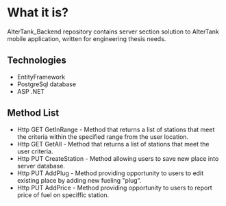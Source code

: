 # What it is?
AlterTank_Backend repository contains server section solution to AlterTank mobile application, written for engineering thesis needs. 


## Technologies
* EntityFramework
* PostgreSql database
* ASP .NET

## Method List
* Http GET GetInRange - Method that returns a list of stations that meet the criteria within the specified range from the user location.
* Http GET GetAll - Method that returns a list of stations that meet the user criteria.
* Http PUT CreateStation - Method allowing users to save new place into server database.
* Http PUT AddPlug - Method providing opportunity to users to edit existing place by adding new fueling "plug".
* Http PUT AddPrice - Method providing opportunity to users to report price of fuel on speciffic station.
